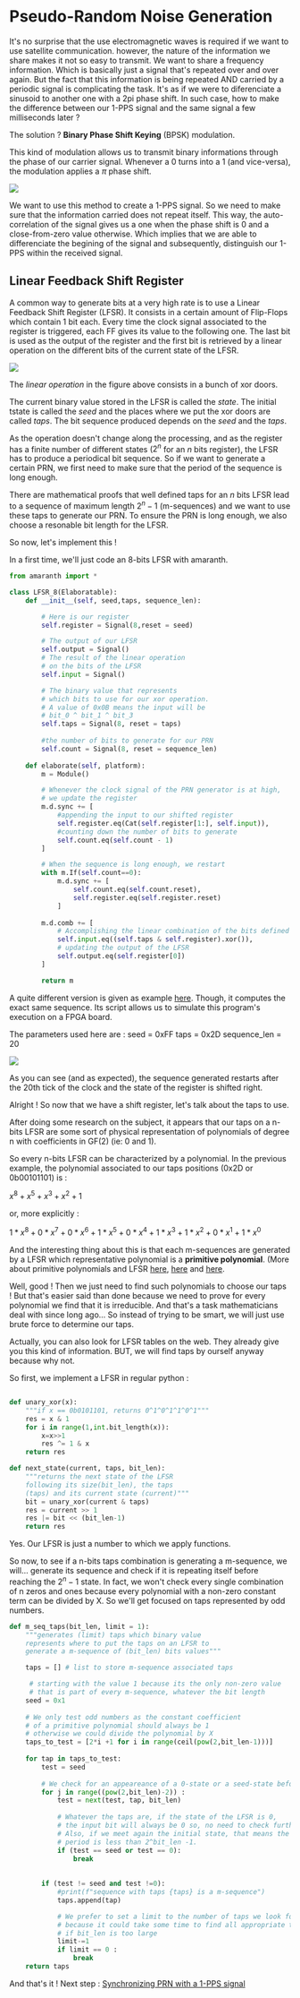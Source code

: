 # Pseudo-Random Noise Generation

It's no surprise that the use electromagnetic waves is required if we want to use satellite communication. however, the nature of the information we share makes it not so easy to transmit. We want to share a frequency information. Which is basically just a signal that's repeated over and over again. But the fact that this information is being repeated AND carried by a periodic signal is complicating the task. It's as if we were to diferenciate a sinusoid to another one with a 2pi phase shift. In such case, how to make the difference between our 1-PPS signal and the same signal a few milliseconds later ?

The solution ? __Binary Phase Shift Keying__ (BPSK) modulation. 

This kind of modulation allows us to transmit binary informations through the phase of our carrier signal. Whenever a 0 turns into a 1 (and vice-versa), the modulation applies a $\pi$ phase shift. 

<img src="../figures/BPSK.png">

We want to use this method to create a 1-PPS signal. So we need to make sure that the information carried does not repeat itself. This way, the auto-correlation of the signal gives us a one when the phase shift is 0 and a close-from-zero value otherwise. Which implies that we are able to differenciate the begining of the signal and subsequently, distinguish our 1-PPS within the received signal.

## Linear Feedback Shift Register

A common way to generate bits at a very high rate is to use a Linear Feedback Shift Register (LFSR). 
It consists in a certain amount of Flip-Flops which contain 1 bit each. Every time the clock signal associated to the register is triggered, each FF gives its value to the following one. The last bit is used as the output of the register and the first bit is retrieved by a linear operation on the different bits of the current state of the LFSR.

<img src="../figures/LFSR.png">

The _linear operation_ in the figure above consists in a bunch of xor doors.

The current binary value stored in the LFSR is called the _state_. The initial tstate is called the _seed_ and the places where we put the xor doors are called _taps_. The bit sequence produced depends on the _seed_ and the _taps_.

As the operation doesn't change along the processing, and as the register has a finite number of different states ($2^n$ for an $n$ bits register), the LFSR has to produce a periodical bit sequence. So if we want to generate a certain PRN, we first need to make sure that the period of the sequence is long enough. 

There are mathematical proofs that well defined taps for an $n$ bits LFSR lead to a sequence of maximum length $2^n-1$ (m-sequences) and we want to use these taps to generate our PRN. To ensure the PRN is long enough, we also choose a resonable bit length for the LFSR. 

So now, let's implement this !

In a first time, we'll just code an 8-bits LFSR with amaranth. 

```python
from amaranth import *

class LFSR_8(Elaboratable):
    def __init__(self, seed,taps, sequence_len):

        # Here is our register
        self.register = Signal(8,reset = seed) 

        # The output of our LFSR
        self.output = Signal()
        # The result of the linear operation 
        # on the bits of the LFSR
        self.input = Signal() 

        # The binary value that represents 
        # which bits to use for our xor operation.
        # A value of 0x0B means the input will be 
        # bit_0 ^ bit_1 ^ bit_3
        self.taps = Signal(8, reset = taps)
        
        #the number of bits to generate for our PRN
        self.count = Signal(8, reset = sequence_len)
    
    def elaborate(self, platform):  
        m = Module()

        # Whenever the clock signal of the PRN generator is at high,
        # we update the register
        m.d.sync += [
            #appending the input to our shifted register
            self.register.eq(Cat(self.register[1:], self.input)), 
            #counting down the number of bits to generate
            self.count.eq(self.count - 1)
        ]

        # When the sequence is long enough, we restart
        with m.If(self.count==0):
            m.d.sync += [
                self.count.eq(self.count.reset),
                self.register.eq(self.register.reset)
            ]
        
        m.d.comb += [
            # Accomplishing the linear combination of the bits defined by the taps
            self.input.eq((self.taps & self.register).xor()),
            # updating the output of the LFSR
            self.output.eq(self.register[0])
        ]

        return m
```

A quite different version is given as example [here](./LFSR.py). Though, it computes the exact same sequence. Its script allows us to simulate this program's execution on a FPGA board. 

The parameters used here are :
    seed = 0xFF
    taps = 0x2D
    sequence_len = 20 

<img src="../figures/PRN8.png">

As you can see (and as expected), the sequence generated restarts after the 20th tick of the clock and the state of the register is shifted right. 

Alright ! So now that we have a shift register, let's talk about the taps to use.

After doing some research on the subject, it appears that our taps on a n-bits LFSR are some sort of physical representation of polynomials of degree n with coefficients in GF(2) (ie: 0 and 1).

So every n-bits LFSR can be characterized by a polynomial. In the previous example, the polynomial associated to our taps positions (0x2D or 0b00101101) is :

$x^8 + x^5 + x^3 + x^2 + 1$

or, more explicitly :

$1*x^8 + 0*x^7 + 0*x^6 + 1*x^5 + 0*x^4 + 1*x^3 + 1*x^2 + 0*x^1 + 1*x^0$

And the interesting thing about this is that each m-sequences are generated by a LFSR which representative polynomial is a __primitive polynomial__. (More about primitive polynomials and LFSR [here](http://www-math.ucdenver.edu/~wcherowi/courses/m5410/m5410fsr.html), [here](https://www.gaussianwaves.com/2018/09/maximum-length-sequences-m-sequences/) and [here](https://www.cs.miami.edu/home/burt/learning/Csc609.022/random_numbers.html).

Well, good ! Then we just need to find such polynomials to choose our taps ! But that's easier said than done because we need to prove for every polynomial we find that it is irreducible. And that's a task mathematicians deal with since long ago... So instead of trying to be smart, we will just use brute force to determine our taps.

Actually, you can also look for LFSR tables on the web. They already give you this kind of information. BUT, we will find taps by ourself anyway because why not.

So first, we implement a LFSR in regular python :

```python

def unary_xor(x):
	"""if x == 0b0101101, returns 0^1^0^1^1^0^1"""
	res = x & 1
	for i in range(1,int.bit_length(x)):
		x=x>>1
		res ^= 1 & x
	return res

def next_state(current, taps, bit_len):
	"""returns the next state of the LFSR 
	following its size(bit_len), the taps 
	(taps) and its current state (current)"""
	bit = unary_xor(current & taps)
	res = current >> 1
	res |= bit << (bit_len-1)
	return res

```

Yes. Our LFSR is just a number to which we apply functions.

So now, to see if a n-bits taps combination is generating a m-sequence, we will... generate its sequence and check if it is repeating itself before reaching the $2^n-1$ state. 
In fact, we won't check every single combination of n zeros and ones because every polynomial with a non-zero constant term can be divided by X. So we'll get focused on taps represented by odd numbers.

```python
def m_seq_taps(bit_len, limit = 1):
	"""generates (limit) taps which binary value 
	represents where to put the taps on an LFSR to 
	generate a m-sequence of (bit_len) bits values"""

	taps = [] # list to store m-sequence associated taps

     # starting with the value 1 because its the only non-zero value
     # that is part of every m-sequence, whatever the bit length
	seed = 0x1
	
	# We only test odd numbers as the constant coefficient 
	# of a primitive polynomial should always be 1 
	# otherwise we could divide the polynomial by X
	taps_to_test = [2*i +1 for i in range(ceil(pow(2,bit_len-1)))]
    
	for tap in taps_to_test:
		test = seed
		
        # We check for an appeareance of a 0-state or a seed-state before the end of the m-sequence 
		for j in range((pow(2,bit_len)-2)) : 
			test = next(test, tap, bit_len)
			
            # Whatever the taps are, if the state of the LFSR is 0,
            # the input bit will always be 0 so, no need to check further.
            # Also, if we meet again the initial state, that means the
            # period is less than 2^bit_len -1.
			if (test == seed or test == 0):
				break
			
		
		if (test != seed and test !=0):
			#print(f"sequence with taps {taps} is a m-sequence")
			taps.append(tap)

            # We prefer to set a limit to the number of taps we look for
            # because it could take some time to find all appropriate taps 
            # if bit_len is too large
			limit-=1
			if limit == 0 :
				break
	return taps
```

And that's it ! Next step : [Synchronizing PRN with a 1-PPS signal](../1PPS/2_Sync_PRN_1PPS.md)